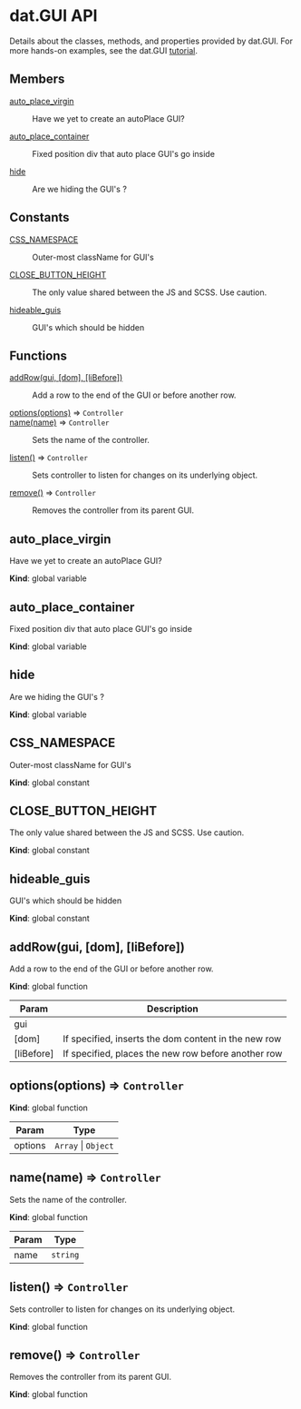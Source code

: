 # dat.GUI API

Details about the classes, methods, and properties provided by dat.GUI. For more
hands-on examples, see the dat.GUI [tutorial](http://workshop.chromeexperiments.com/examples/gui).

<!--- API BEGIN --->

## Members

<dl>
<dt><a href="#auto_place_virgin">auto_place_virgin</a></dt>
<dd><p>Have we yet to create an autoPlace GUI?</p>
</dd>
<dt><a href="#auto_place_container">auto_place_container</a></dt>
<dd><p>Fixed position div that auto place GUI&#39;s go inside</p>
</dd>
<dt><a href="#hide">hide</a></dt>
<dd><p>Are we hiding the GUI&#39;s ?</p>
</dd>
</dl>

## Constants

<dl>
<dt><a href="#CSS_NAMESPACE">CSS_NAMESPACE</a></dt>
<dd><p>Outer-most className for GUI&#39;s</p>
</dd>
<dt><a href="#CLOSE_BUTTON_HEIGHT">CLOSE_BUTTON_HEIGHT</a></dt>
<dd><p>The only value shared between the JS and SCSS. Use caution.</p>
</dd>
<dt><a href="#hideable_guis">hideable_guis</a></dt>
<dd><p>GUI&#39;s which should be hidden</p>
</dd>
</dl>

## Functions

<dl>
<dt><a href="#addRow">addRow(gui, [dom], [liBefore])</a></dt>
<dd><p>Add a row to the end of the GUI or before another row.</p>
</dd>
<dt><a href="#options">options(options)</a> ⇒ <code>Controller</code></dt>
<dd></dd>
<dt><a href="#name">name(name)</a> ⇒ <code>Controller</code></dt>
<dd><p>Sets the name of the controller.</p>
</dd>
<dt><a href="#listen">listen()</a> ⇒ <code>Controller</code></dt>
<dd><p>Sets controller to listen for changes on its underlying object.</p>
</dd>
<dt><a href="#remove">remove()</a> ⇒ <code>Controller</code></dt>
<dd><p>Removes the controller from its parent GUI.</p>
</dd>
</dl>

<a name="auto_place_virgin"></a>

## auto\_place\_virgin
Have we yet to create an autoPlace GUI?

**Kind**: global variable  
<a name="auto_place_container"></a>

## auto\_place\_container
Fixed position div that auto place GUI's go inside

**Kind**: global variable  
<a name="hide"></a>

## hide
Are we hiding the GUI's ?

**Kind**: global variable  
<a name="CSS_NAMESPACE"></a>

## CSS\_NAMESPACE
Outer-most className for GUI's

**Kind**: global constant  
<a name="CLOSE_BUTTON_HEIGHT"></a>

## CLOSE\_BUTTON\_HEIGHT
The only value shared between the JS and SCSS. Use caution.

**Kind**: global constant  
<a name="hideable_guis"></a>

## hideable\_guis
GUI's which should be hidden

**Kind**: global constant  
<a name="addRow"></a>

## addRow(gui, [dom], [liBefore])
Add a row to the end of the GUI or before another row.

**Kind**: global function  

| Param | Description |
| --- | --- |
| gui |  |
| [dom] | If specified, inserts the dom content in the new row |
| [liBefore] | If specified, places the new row before another row |

<a name="options"></a>

## options(options) ⇒ <code>Controller</code>
**Kind**: global function  

| Param | Type |
| --- | --- |
| options | <code>Array</code> \| <code>Object</code> | 

<a name="name"></a>

## name(name) ⇒ <code>Controller</code>
Sets the name of the controller.

**Kind**: global function  

| Param | Type |
| --- | --- |
| name | <code>string</code> | 

<a name="listen"></a>

## listen() ⇒ <code>Controller</code>
Sets controller to listen for changes on its underlying object.

**Kind**: global function  
<a name="remove"></a>

## remove() ⇒ <code>Controller</code>
Removes the controller from its parent GUI.

**Kind**: global function  
<!--- API END --->

